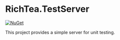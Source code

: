 # RichTea.TestServer
[![NuGet](https://img.shields.io/nuget/v/RichTea.TesetServer.svg?style=flat)](https://www.nuget.org/packages/RichTea.TestServer/)

This project provides a simple server for unit testing.

